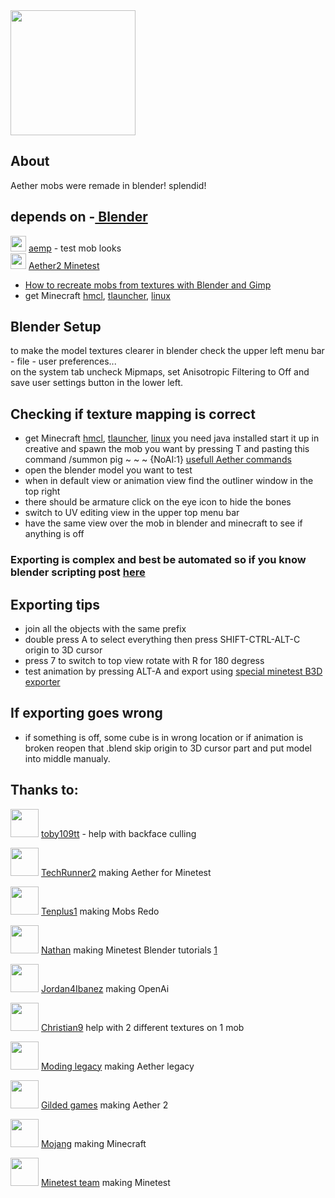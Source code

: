 <img src="https://i.imgur.com/5qDBpAP.png" width="200">

## About
Aether mobs were remade in blender! splendid!
## depends on -[ Blender](https://www.blender.org/)

<img src="https://avatars1.githubusercontent.com/u/17874916?v=4&u=ab21dbc761d43b8a6569431ac00c1b1738aefbf3&s=400" width="25"> [aemp](https://github.com/22i/aemp) - test mob looks <br /> <img src="https://avatars2.githubusercontent.com/u/18710004?s=400&v=4" width="25"> [Aether2 Minetest](https://github.com/TechRunner2/aether2)
- [How to recreate mobs from textures with Blender and Gimp](http://imgur.com/a/Iqg88)
- get Minecraft [hmcl](http://www.minecraftforum.net/forums/mapping-and-modding/minecraft-tools/1265720-hello-minecraft-launcher-2-6-0-4-forge-liteloader), [tlauncher](https://tlauncher.org/en/), [linux](https://rutracker.org/forum/viewtopic.php?t=4891689)

## Blender Setup
to make the model textures clearer in blender check the upper left menu bar - file - user preferences... <br /> on the system tab uncheck Mipmaps, set Anisotropic Filtering to Off and save user settings button in the lower left.

## Checking if texture mapping is correct
- get Minecraft [hmcl](http://www.minecraftforum.net/forums/mapping-and-modding/minecraft-tools/1265720-hello-minecraft-launcher-2-6-0-4-forge-liteloader), [tlauncher](https://tlauncher.org/en/), [linux](https://rutracker.org/forum/viewtopic.php?t=4891689) you need java installed start it up in creative and spawn the mob you want by pressing T and pasting this command /summon pig ~ ~ ~ {NoAI:1} [usefull Aether commands](https://github.com/22i/aether-voxel-blender-models/blob/master/models/extra/usefull_mc_commands.txt)
- open the blender model you want to test
- when in default view or animation view find the outliner window in the top right
- there should be armature click on the eye icon to hide the bones
- switch to UV editing view in the upper top menu bar
- have the same view over the mob in blender and minecraft to see if anything is off

### Exporting is complex and best be automated so if you know blender scripting post [here](https://github.com/22i/minecraft-voxel-blender-models/issues/2)

## Exporting tips
- join all the objects with the same prefix
- double press A to select everything then press SHIFT-CTRL-ALT-C origin to 3D cursor
- press 7 to switch to top view rotate with R for 180 degress
- test animation by pressing ALT-A and export using [special minetest B3D exporter](https://github.com/minetest/B3Dexport)

## If exporting goes wrong

- if something is off, some cube is in wrong location or if animation is broken reopen that .blend skip origin to 3D cursor part and put model into middle manualy.

## Thanks to:
<img src="https://avatars0.githubusercontent.com/u/16853304?v=4&s=400" width="45"> [toby109tt](https://github.com/tobyplowy) - help with backface culling

<img src="https://avatars2.githubusercontent.com/u/18710004?s=400&v=4" width="45"> [TechRunner2](https://github.com/TechRunner2/) making Aether for Minetest

<img src="https://avatars0.githubusercontent.com/u/8145060?v=4&s=400" width="45"> [Tenplus1](https://github.com/tenplus1) making Mobs Redo

<img src="https://yt3.ggpht.com/-bbfDEHNw0jk/AAAAAAAAAAI/AAAAAAAAAAA/DhO39YPMYhw/s288-c-k-no-mo-rj-c0xffffff/photo.jpg" width="45"> [Nathan](https://www.youtube.com/channel/UCdiuryhdSBUxQse2rarVqPg/videos) making Minetest Blender tutorials [1](https://www.youtube.com/watch?v=1h6mozr0p0Y&list=PL-uTdq9t8wyyJWzahSrnCqmMz9lgUnuVF)

<img src="https://avatars3.githubusercontent.com/u/1088750?v=4&s=400" width="45"> [Jordan4Ibanez](https://www.youtube.com/user/313hummer/videos) making OpenAi

<img src="https://forum.minetest.net/download/file.php?avatar=11478_1492572385.png" width="45"> [Christian9](https://forum.minetest.net/search.php?author_id=11478&sr=posts) help with 2 different textures on 1 mob

<img src="https://i.imgur.com/s2b99Tj.png" width="45"> [Moding legacy](https://moddinglegacy.com/) making Aether legacy

<img src="https://i.imgur.com/YZTmGE2.png" width="45"> [Gilded games](https://aether.gildedgames.com/) making Aether 2

<img src="https://i.imgur.com/kHWR9cW.png" width="45"> [Mojang](https://mojang.com/) making Minecraft

<img src="https://avatars3.githubusercontent.com/u/2624745?v=4&s=200" width="45"> [Minetest team](https://github.com/minetest) making Minetest

